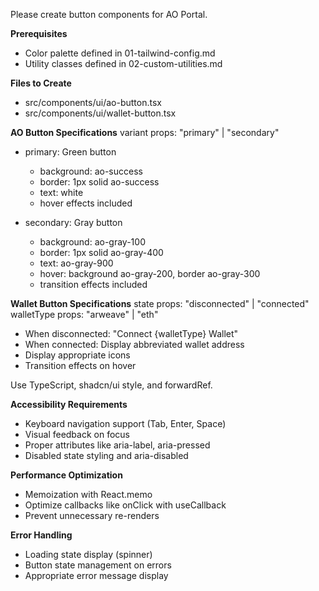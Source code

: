 Please create button components for AO Portal.

**Prerequisites**

- Color palette defined in 01-tailwind-config.md
- Utility classes defined in 02-custom-utilities.md

**Files to Create**

- src/components/ui/ao-button.tsx
- src/components/ui/wallet-button.tsx

**AO Button Specifications**
variant props: "primary" | "secondary"

- primary: Green button
  - background: ao-success
  - border: 1px solid ao-success
  - text: white
  - hover effects included

- secondary: Gray button
  - background: ao-gray-100
  - border: 1px solid ao-gray-400
  - text: ao-gray-900
  - hover: background ao-gray-200, border ao-gray-300
  - transition effects included

**Wallet Button Specifications**
state props: "disconnected" | "connected"
walletType props: "arweave" | "eth"

- When disconnected: "Connect {walletType} Wallet"
- When connected: Display abbreviated wallet address
- Display appropriate icons
- Transition effects on hover

Use TypeScript, shadcn/ui style, and forwardRef.

**Accessibility Requirements**

- Keyboard navigation support (Tab, Enter, Space)
- Visual feedback on focus
- Proper attributes like aria-label, aria-pressed
- Disabled state styling and aria-disabled

**Performance Optimization**

- Memoization with React.memo
- Optimize callbacks like onClick with useCallback
- Prevent unnecessary re-renders

**Error Handling**

- Loading state display (spinner)
- Button state management on errors
- Appropriate error message display
